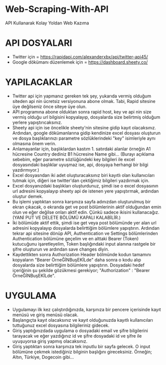 # Web-Scraping-With-API
API Kullanarak Kolay Yoldan Web Kazıma

# API DOSYALARI

- Twitter için = https://rapidapi.com/alexanderxbx/api/twitter-api45/
- Google dökümanı düzenlemek için = https://dashboard.sheety.co/

# YAPILACAKLAR
- Twitter api için yapmanız gereken tek şey, yukarıda vermiş olduğum siteden api nin ücretsiz versiyonuna abone olmak. Tabi, Rapid sitesine üye değilseniz önce siteye üye olun.
- API programına abone olduktan sonra rapid host, key ve api nin size vermiş olduğu url bilgisini kopyalayıp, dosyalarda size belirtmiş olduğum yerlere yapıştırıcaksınız.
- Sheety api için ise öncelikle sheety'nin sitesine gidip kayıt olacaksınız. Ardından, google dökümanlarına gidip kendinize excel dosyası oluşturun ve dosya başlıklarınızı parametre sözlüklerindeki "key" isimleriyle aynı olmasına önem verin.
- Anlamayanlar için, başlıklardan kastım 1. satırdaki alanlar örneğin A1 hücresine Country dediniz B1 hücresine Name gibi... (Burayı açıklama sebebim, eğer parametre sözlüğündeki key bilgileri ile excel dosyasındaki başlıklar uyuşmaz ise, api, dosyaya herhangi bir bilgi yazdırmıyor.)
- Excel dosyasndan iki adet oluşturacaksınız biri kayıtlı olan kullanıcıları tutmak için, diğeri ise twitter'dan çektiğimiz bilgileri yazdırmak için.
- Excel dosyanızdaki başlıkları oluşturdunuz, şimdi ise o excel dosyasının url adresini kopyalayıp sheety api de istenen yere yapıştırmak, ardından oluştur demek.
- Bu işlemi yaptıktan sonra karşınıza sayfa adınızdan oluşturulmuş bir ekran çıkacak, o ekranda get ve post bölümlerinin aktif olduğundan emin olun ve eğer değilse onları aktif edin. Çünkü sadece ikisini kullanacağız. (YANİ PUT VE DELETE BÖLÜMÜ KAPALI KALABİLİR.)
- İki bölümüde aktif ettik, şimdi ise get veya post bölümünde yer alan url adresini kopyalayıp dosyalarda belirttiğim bölümlere yapıştırın. Ardından tekrar api sitesine dönüp API, Authentication ve Settings bölümlerinden Authentication bölümüne geçelim ve en alttaki Bearer (Token) kutucuğunu işaretleyelim, Token başlığındaki input alanına rastgele bir şifre oluşturun ve ardından save changes diyin.
- Kaydettikten sonra Authorization Header bölmünde kodun tamamını kopyaların "Bearer ÖrneĞİNBuşEKİLde" daha sonra o kodu alıp dosyalarda size belirttiğim bölümlere yapıştırın. Dosyadaki hedef içeriğinin
şu şekilde gözükmesi gerekiyor; "Authorization" : "Bearer ÖrneĞİNBuşEKİLde". 

# UYGULAMA
- Uygulamayı ilk kez çalıştırdığınızda, karşınıza bir pencere içerisinde kayıt menüsü ve giriş menüsü olacak.
- Başlangıçta kayıt olacaksınız ve kayıt olduğunuzda kayıtlı kullanıcıları tuttuğunuz excel dosyasına bilgileriniz gidecek.
- Giriş yaptığınızdada uygulama o dosyadaki email ve şifre bilgilerini tarayacak ve eğer yazdığınız id ve şifre dosyadaki id ve şifre ile uyuşuyorsa giriş yapmış olacaksınız.
- Giriş yaptıktan sonra karşınıza tek inputlu bir sayfa gelecek. O input bölümüne çekmek istediğiniz bilginin başlığını gireceksiniz. Örneğin; Altın, Türkiye, Dogecoin gibi...

